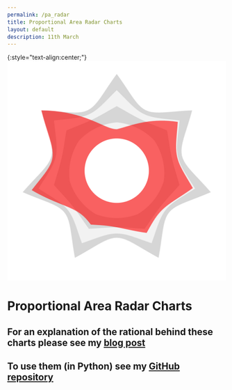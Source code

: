 ```yaml
---
permalink: /pa_radar
title: Proportional Area Radar Charts
layout: default
description: 11th March
---
```


 {:style="text-align:center;"}
![full](/assets/images/pa_radar/00_cover.png)

# Proportional Area Radar Charts

## For an explanation of the rational behind these charts please see my [blog post](/blog/proportional-area-radar-charts/)

## To use them (in Python) see my [GitHub repository](https://github.com/giacomowm/pa_radar)






